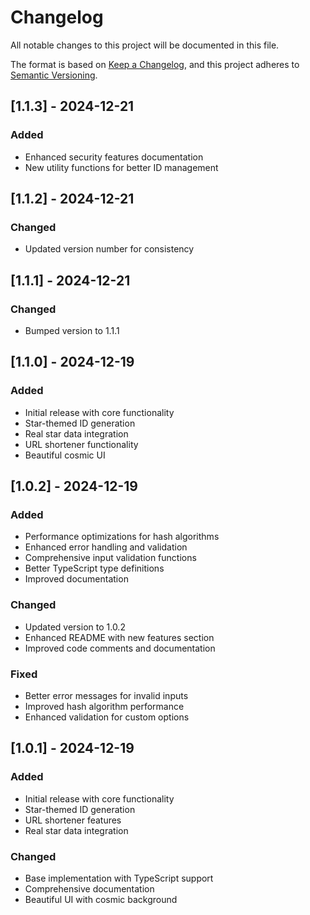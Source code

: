 # Changelog

All notable changes to this project will be documented in this file.

The format is based on [Keep a Changelog](https://keepachangelog.com/en/1.0.0/),
and this project adheres to [Semantic Versioning](https://semver.org/spec/v2.0.0.html).

## [1.1.3] - 2024-12-21

### Added
- Enhanced security features documentation
- New utility functions for better ID management

## [1.1.2] - 2024-12-21

### Changed
- Updated version number for consistency

## [1.1.1] - 2024-12-21

### Changed
- Bumped version to 1.1.1

## [1.1.0] - 2024-12-19

### Added
- Initial release with core functionality
- Star-themed ID generation
- Real star data integration
- URL shortener functionality
- Beautiful cosmic UI

## [1.0.2] - 2024-12-19

### Added
- Performance optimizations for hash algorithms
- Enhanced error handling and validation
- Comprehensive input validation functions
- Better TypeScript type definitions
- Improved documentation

### Changed
- Updated version to 1.0.2
- Enhanced README with new features section
- Improved code comments and documentation

### Fixed
- Better error messages for invalid inputs
- Improved hash algorithm performance
- Enhanced validation for custom options

## [1.0.1] - 2024-12-19

### Added
- Initial release with core functionality
- Star-themed ID generation
- URL shortener features
- Real star data integration

### Changed
- Base implementation with TypeScript support
- Comprehensive documentation
- Beautiful UI with cosmic background 